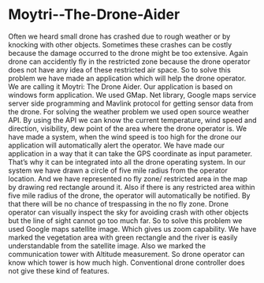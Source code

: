 # Moytri--The-Drone-Aider
Often we heard small drone has crashed due to rough weather or by knocking with other objects. Sometimes these crashes can be costly because the damage occurred to the drone might be too extensive. Again drone can accidently fly in the restricted zone because the drone operator does not have any idea of these restricted air space. So to solve this problem we have made an application which will help the drone operator. We are calling it Moytri: The Drone Aider.
Our application is based on windows form application. We used GMap. Net library, Google maps service server side programming and Mavlink protocol for getting sensor data from the drone. For solving the weather problem we used open source weather API. By using the API we can know the current temperature, wind speed and direction, visibility, dew point of the area where the drone operator is. We have made a system, when the wind speed is too high for the drone our application will automatically alert the operator. 
We have made our application in a way that it can take the GPS coordinate as input parameter. That’s why it can be integrated into all the drone operating system. In our system we have drawn a circle of five mile radius from the operator location. And we have represented no fly zone/ restricted area in the map by drawing red rectangle around it. Also if there is any restricted area within five mile radius of the drone, the operator will automatically be notified. By that there will be no chance of trespassing in the no fly zone. 
Drone operator can visually inspect the sky for avoiding crash with other objects but the line of sight cannot go too much far. So to solve this problem we used Google maps satellite image. Which gives us zoom capability. We have marked the vegetation area with green rectangle and the river is easily understandable from the satellite image. Also we marked the communication tower with Altitude measurement. So drone operator can know which tower is how much high.
Conventional drone controller does not give these kind of features.

